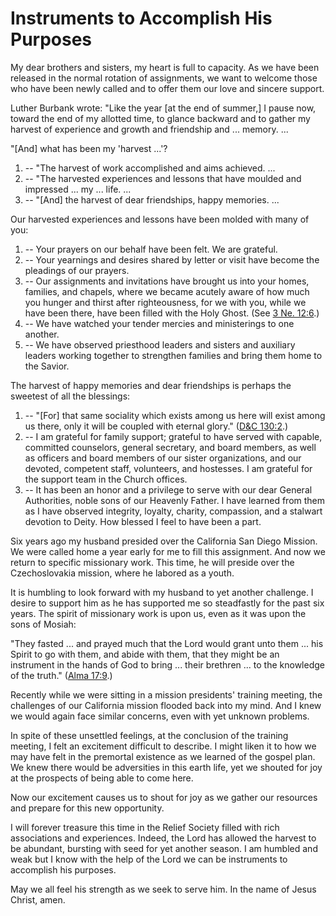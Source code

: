 # Instruments to Accomplish His Purposes

My dear brothers and sisters, my heart is full to capacity. As we have been
released in the normal rotation of assignments, we want to welcome those who
have been newly called and to offer them our love and sincere support.

Luther Burbank wrote: "Like the year [at the end of summer,] I pause now,
toward the end of my allotted time, to glance backward and to gather my
harvest of experience and growth and friendship and ... memory. ...

"[And] what has been my 'harvest ...'?

  1. -- "The harvest of work accomplished and aims achieved. ...
  2. -- "The harvested experiences and lessons that have moulded and impressed ... my ... life. ...
  3. -- "[And] the harvest of dear friendships, happy memories. ...

Our harvested experiences and lessons have been molded with many of you:

  1. -- Your prayers on our behalf have been felt. We are grateful. 
  2. -- Your yearnings and desires shared by letter or visit have become the pleadings of our prayers. 
  3. -- Our assignments and invitations have brought us into your homes, families, and chapels, where we became acutely aware of how much you hunger and thirst after righteousness, for we with you, while we have been there, have been filled with the Holy Ghost. (See [3 Ne. 12:6](https://www.lds.org/scriptures/bofm/3-ne/12.6?lang=eng#5).) 
  4. -- We have watched your tender mercies and ministerings to one another. 
  5. -- We have observed priesthood leaders and sisters and auxiliary leaders working together to strengthen families and bring them home to the Savior. 

The harvest of happy memories and dear friendships is perhaps the sweetest of
all the blessings:

  1. -- "[For] that same sociality which exists among us here will exist among us there, only it will be coupled with eternal glory." ([D&amp;C 130:2](https://www.lds.org/scriptures/dc-testament/dc/130.2?lang=eng#1).) 
  2. -- I am grateful for family support; grateful to have served with capable, committed counselors, general secretary, and board members, as well as officers and board members of our sister organizations, and our devoted, competent staff, volunteers, and hostesses. I am grateful for the support team in the Church offices. 
  3. -- It has been an honor and a privilege to serve with our dear General Authorities, noble sons of our Heavenly Father. I have learned from them as I have observed integrity, loyalty, charity, compassion, and a stalwart devotion to Deity. How blessed I feel to have been a part. 

Six years ago my husband presided over the California San Diego Mission. We
were called home a year early for me to fill this assignment. And now we
return to specific missionary work. This time, he will preside over the
Czechoslovakia mission, where he labored as a youth.

It is humbling to look forward with my husband to yet another challenge. I
desire to support him as he has supported me so steadfastly for the past six
years. The spirit of missionary work is upon us, even as it was upon the sons
of Mosiah:

"They fasted ... and prayed much that the Lord would grant unto them ... his
Spirit to go with them, and abide with them, that they might be an instrument
in the hands of God to bring ... their brethren ... to the knowledge of the
truth." ([Alma
17:9](https://www.lds.org/scriptures/bofm/alma/17.9?lang=eng#8).)

Recently while we were sitting in a mission presidents' training meeting, the
challenges of our California mission flooded back into my mind. And I knew we
would again face similar concerns, even with yet unknown problems.

In spite of these unsettled feelings, at the conclusion of the training
meeting, I felt an excitement difficult to describe. I might liken it to how
we may have felt in the premortal existence as we learned of the gospel plan.
We knew there would be adversities in this earth life, yet we shouted for joy
at the prospects of being able to come here.

Now our excitement causes us to shout for joy as we gather our resources and
prepare for this new opportunity.

I will forever treasure this time in the Relief Society filled with rich
associations and experiences. Indeed, the Lord has allowed the harvest to be
abundant, bursting with seed for yet another season. I am humbled and weak but
I know with the help of the Lord we can be instruments to accomplish his
purposes.

May we all feel his strength as we seek to serve him. In the name of Jesus
Christ, amen.

